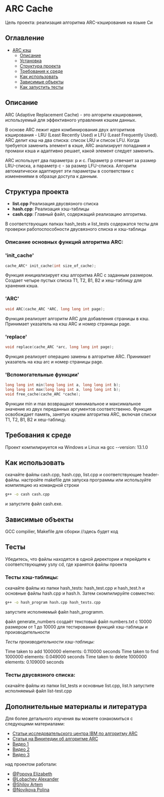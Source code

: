 # ARC Cache

Цель проекта: реализация алгоритма ARC-кэширования на языке Си

## Оглавление

- [ARC кэш](#ARC-Cache)
  - [Описание](#описание)
  - [Установка](#установка)
  - [Структура проекта](#структура-проекта)
  - [Требования к среде](#требования-к-среде)
  - [Как использовать](#как-использовать)
  - [Зависимые объекты](#зависимые-объекты)
  - [Как запустить тесты](#тесты)


## Описание

ARC (Adaptive Replacement Cache) - это алгоритм кэширования, используемый для эффективного управления кэшем данных.

В основе ARC лежит идея комбинирования двух алгоритмов кэширования - LRU (Least Recently Used) и LFU (Least Frequently Used). ARC делит кэш на два списка: список LRU и список LFU. Когда требуется заменить элемент в кэше, ARC анализирует попадания и промахи кэша и адаптивно решает, какой элемент следует заменить.

ARC использует два параметра: p и c. Параметр p отвечает за размер LRU-списка, а параметр c - за размер LFU-списка. Алгоритм автоматически адаптирует эти параметры в соответствии с изменениями в образце доступа к данным.


## Структура проекта

- **list.cpp** Реализация двусвязного списка
- **hash.cpp**: Реализация хэш-таблицы
- **cash.cpp**: Главный файл, содержащий реализацию алгоритма.

В соответствующих папках hash_tests и list_tests содержатся тесты для проверки работоспособности двусвязного списка и хэш-таблицы

### Описание основных функций алгоритма ARC:

### 'init_cache'
```cpp
cache_ARC* init_cache(int size_of_cache);
```
Функция инициализирует кэш алгоритма ARC с заданным размером. Создает четыре пустых списка T1, T2, B1, B2 и хеш-таблицу для хранения кэша.

### 'ARC'

```cpp
void ARC(cache_ARC *ARC, long long int page);
```
Функция реализует алгоритм ARC для добавления страницы в кэш. Принимает указатель на кэш ARC и номер страницы page.

### 'replace'

```cpp
void replace(cache_ARC *arc, long long int page);
```
Функция реализует операцию замены в алгоритме ARC. Принимает указатель на кэш arc и номер страницы page.

### 'Вспомогательные функции'

```cpp
long long int min(long long int a, long long int b);
long long int max(long long int a, long long int b);
void free_cache(cache_ARC *cache);
```
Функции min и max возвращают минимальное и максимальное значение из двух переданных аргументов соответственно.
Функция освобождает память, занятую кэшем алгоритма ARC, включая списки T1, T2, B1, B2 и хеш-таблицу.

## Требования к среде

Проект компилириуется на Windows и Linux на gcc --version: 13.1.0

## Как использовать

скачайте файлы cash.cpp, hash.cpp, list.cpp и соответствующие header-файлы. 
настройте makefile для запуска программы или
используйте компиляцию из командной строки
```bash
g++ -o cash cash.cpp
``` 
и запустите файл cash.exe. 

## Зависимые объекты
GCC compilier, Makefile для сборки
//здесь будет код 

## Тесты
Убедитесь, что файлы находятся в одной директории и перейдите к соответствующему узлу cd, где хранятся файлы проекта

### Тесты хэш-таблицы: 
скачайте файлы из папки hash_tests: hash_test.cpp и hash_test.h
и основные файлы hash.cpp и hash.h. Затем скомпилируйте совместно:
```bash
g++ -o hash_program hash.cpp hash_tests.cpp
```
запустите исполняемый файл hash_programm.

файл generate_numbers создаёт текстовый файл numbers.txt c 10000 размером от 1 до 10000 для тестирования функций хэш-таблицы и производительности

_Тесты производительности хэш-таблицы:_

Time taken to add 1000000 elements: 0.110000 seconds
Time taken to find 1000000 elements: 0.049000 seconds
Time taken to delete 1000000 elements: 0.109000 seconds

### Тесты двусвязного списка: 
скачайте файлы из папки list_tests и основные list.cpp, list.h
запустите исполняемый файл list-test.cpp 

## Дополнительные материалы и литература

Для более детального изучения вы можете ознакомиться с следующими материалами:

- [Статьи исследовательского центра IBM по алгоритму ARC](https://web.archive.org/web/20100329071954/http://www.almaden.ibm.com/StorageSystems/projects/arc/)
- [Статья на Википедии об алгоритме ARC](https://en.wikipedia.org/wiki/Adaptive_replacement_cache)
- [Видео 1](https://www.youtube.com/watch?v=_XDHPhdQHMQ)
- [Видео 2](https://www.youtube.com/watch?v=OJwaGdA8CU8)
- [Видео 3](https://www.youtube.com/watch?v=zWcgccpVRfA&t=277s)


над проектом работали:
- [@Popova Elizabeth](https://github.com/Ve-Po)
- [@Lobachev Alexander](https://github.com/qwerfiko)
- [@Shilov Artem](https://github.com/Asterialka)
- [@Novikova Polina](https://github.com/Novpolina)
